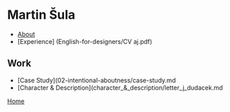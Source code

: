 # Martin Šula

- [About](English-for-designers/02-intentional-aboutness/)
- [Experience] (English-for-designers/CV aj.pdf)

## Work
- [Case Study](02-intentional-aboutness/case-study.md
- [Character & Description](character_&_description/letter_j_dudacek.md

[Home](https://github.com/martinsula/)
